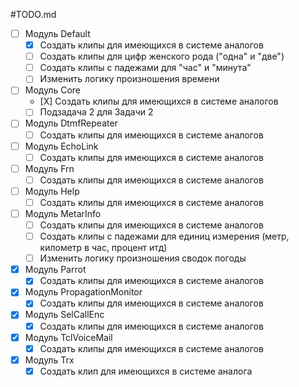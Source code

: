 #TODO.md

- [ ] Модуль Default
    - [X] Создать клипы для имеющихся в системе аналогов
    - [ ] Создать клипы для цифр женского рода ("одна" и "две")
    - [ ] Создать клипы с падежами для "час" и "минута" 
    - [ ] Изменить логику произношения времени
- [ ] Модуль Core
    - [Х] Создать клипы для имеющихся в системе аналогов
    - [ ] Подзадача 2 для Задачи 2
- [ ] Модуль DtmfRepeater
    - [ ] Создать клипы для имеющихся в системе аналогов
- [ ] Модуль EchoLink
    - [ ] Создать клипы для имеющихся в системе аналогов
- [ ] Модуль Frn
    - [ ] Создать клипы для имеющихся в системе аналогов
- [ ] Модуль Help
    - [ ] Создать клипы для имеющихся в системе аналогов
- [ ] Модуль MetarInfo
    - [ ] Создать клипы для имеющихся в системе аналогов
    - [ ] Создать клипы с падежами для единиц измерения (метр, километр в час, процент итд)
    - [ ] Изменить логику произношения сводок погоды
- [X] Модуль Parrot
    - [X] Создать клипы для имеющихся в системе аналогов
- [X] Модуль PropagationMonitor
    - [X] Создать клипы для имеющихся в системе аналогов
- [X] Модуль SelCallEnc
    - [X] Создать клипы для имеющихся в системе аналогов
- [X] Модуль TclVoiceMail
    - [X] Создать клипы для имеющихся в системе аналогов
- [X] Модуль Trx
    - [X] Создать клип для имеющихся в системе аналога
